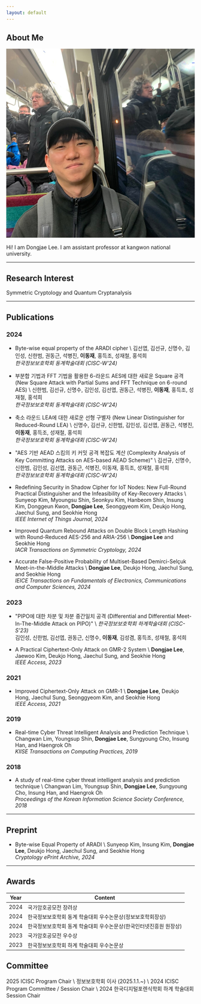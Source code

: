 ```yaml
---
layout: default
---
```


## About Me

<img class="profile-picture" src="face.jpg">

Hi! I am Dongjae Lee. I am assistant professor at kangwon national university.

---

## Research Interest

Symmetric Cryptology and Quantum Cryptanalysis

---

## Publications

### 2024

- Byte-wise equal property of the ARADI cipher \\
김선엽, 김선규, 신명수, 김인성, 신한범, 권동근, 석병진, **이동재**, 홍득조, 성재철, 홍석희  
*한국정보보호학회 동계학술대회 (CISC-W'24)*

- 부분합 기법과 FFT 기법을 활용한 6-라운드 AES에 대한 새로운 Square 공격 (New Square Attack with Partial Sums and FFT Technique on 6-round AES) \\
신한범, 김선규, 신명수, 김인성, 김선엽, 권동근, 석병진, **이동재**, 홍득조, 성재철, 홍석희  
*한국정보보호학회 동계학술대회 (CISC-W'24)*

- 축소 라운드 LEA에 대한 새로운 선형 구별자 (New Linear Distinguisher for Reduced-Round LEA) \\
신명수, 김선규, 신한범, 김인성, 김선엽, 권동근, 석병진, **이동재**, 홍득조, 성재철, 홍석희  
*한국정보보호학회 동계학술대회 (CISC-W'24)*

- "AES 기반 AEAD 스킴의 키 커밋 공격 복잡도 계산 (Complexity Analysis of Key Committing Attacks on AES-based AEAD Scheme)" \\
김선규, 신명수, 신한범, 김인성, 김선엽, 권동근, 석병진, 이동재, 홍득조, 성재철, 홍석희  
*한국정보보호학회 동계학술대회 (CISC-W'24)*

- Redefining Security in Shadow Cipher for IoT Nodes: New Full-Round Practical Distinguisher and the Infeasibility of Key-Recovery Attacks \\
Sunyeop Kim, Myoungsu Shin, Seonkyu Kim, Hanbeom Shin, Insung Kim, Donggeun Kwon, **Dongjae Lee**, Seonggyeom Kim, Deukjo Hong, Jaechul Sung, and Seokhie Hong  
*IEEE Internet of Things Journal, 2024*

- Improved Quantum Rebound Attacks on Double Block Length Hashing with Round-Reduced AES-256 and ARIA-256 \\
**Dongjae Lee** and Seokhie Hong  
*IACR Transactions on Symmetric Cryptology, 2024*

- Accurate False-Positive Probability of Multiset-Based Demirci-Selçuk Meet-in-the-Middle Attacks \\
**Dongjae Lee**, Deukjo Hong, Jaechul Sung, and Seokhie Hong  
*IEICE Transactions on Fundamentals of Electronics, Communications and Computer Sciences, 2024*

### 2023

- "PIPO에 대한 차분 및 차분 중간일치 공격 (Differential and Differential Meet-In-The-Middle Attack on PIPO)" \\
*한국정보보호학회 하계학술대회 (CISC-S'23)*  
김인성, 신한범, 김선엽, 권동근, 신명수, **이동재**, 김성겸, 홍득조, 성재철, 홍석희  

- A Practical Ciphertext-Only Attack on GMR-2 System \\
**Dongjae Lee**, Jaewoo Kim, Deukjo Hong, Jaechul Sung, and Seokhie Hong  
*IEEE Access, 2023*

### 2021

- Improved Ciphertext-Only Attack on GMR-1 \\
**Dongjae Lee**, Deukjo Hong, Jaechul Sung, Seonggyeom Kim, and Seokhie Hong  
*IEEE Access, 2021*

### 2019

- Real-time Cyber Threat Intelligent Analysis and Prediction Technique \\
Changwan Lim, Youngsup Shin, **Dongjae Lee**, Sungyoung Cho, Insung Han, and Haengrok Oh  
*KIISE Transactions on Computing Practices, 2019*

### 2018

- A study of real-time cyber threat intelligent analysis and prediction technique \\
Changwan Lim, Youngsup Shin, **Dongjae Lee**, Sungyoung Cho, Insung Han, and Haengrok Oh  
*Proceedings of the Korean Information Science Society Conference, 2018*


---

## Preprint

- Byte-wise Equal Property of ARADI \\
Sunyeop Kim, Insung Kim, **Dongjae Lee**, Deukjo Hong, Jaechul Sung, and Seokhie Hong  
*Cryptology ePrint Archive, 2024*

---

## Awards

Year | Content 
-----|-------
2024 | 국가암호공모전 장려상
2024 | 한국정보보호학회 동계 학술대회 우수논문상(정보보호학회장상)
2024 | 한국정보보호학회 동계 학술대회 우수논문상(한국인터넷진흥원 원장상)
2023 | 국가암호공모전 우수상
2023 | 한국정보보호학회 하계 학술대회 우수논문상

## Committee
2025 ICISC Program Chair \\
정보보호학회 이사 (2025.1.1.~) \\
2024 ICISC Program Committee / Session Chair \\
2024 한국디지털포렌식학회 하계 학술대회 Session Chair